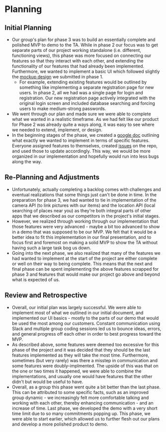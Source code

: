# Planning

## Initial Planning 
- Our group's plan for phase 3 was to build an essentially complete and polished MVP to demo to the TA. While in phase 2 our focus was to get separate parts of our project working standalone (i.e. different, functioning views), this phase was more focused on connecting our features so that they interact with each other, and extending the functionality of our features that had already been implemented. Furthermore, we wanted to implement a basic UI which followed slightly the [mockup design](https://projects.invisionapp.com/share/BJ4L7TQRZ#/screens/108894055) we submitted in phase 1. 
    - For example, extending existing features would be outlined by something like implementing a separate registration page for new users. In phase 2, all we had was a single page for login and registration. Our new registration page actively integrated with the original login screen and included database searching and forcing users to make medium-strong passwords.
- We went through our plan and made sure we were able to complete what we wanted in a realistic timeframe. As we had felt like our product for Phase 2 was already quite a ways along, it was easy to see where we needed to extend, implement, or design. 
- In the beginning stages of the phase, we created a [google doc](https://docs.google.com/document/d/1IDenIi3H9F2fBz5OCNhfRDzfQVGabyz_B5ViawYi3aw/edit?usp=sharing) outlining what exactly we wanted to implement in terms of specific features. Everyone assigned features to themselves, created [issues](https://github.com/csc301-fall-2015/project-team8-L0101/issues?q=is%3Aissue+is%3Aclosed) on the repo, and used those to update accordingly. This way, we would be more organized in our implementation and hopefully would run into less bugs along the way. 

## Re-Planning and Adjustments
- Unfortunately, actually completing a backlog comes with challenges and eventual realizations that some things just can't be done in time. In the preparation for phase 3, we had wanted to tie in implementation of the camera API (to link pictures with our items) and the location API (local searching of places near you) as they're both integral parts of other apps that we described as our competitors in the project's initial stages.
- However, we realized through working through our implementation that those features were very advanced - maybe a bit too advanced to show in a demo that was supposed to be our MVP. We felt that it would be a better idea to fit this implementation in our final presentation, and to focus first and foremost on making a solid MVP to show the TA without having such a large task bog us down. 
- Going into the next phase, we also realized that many of the features we had wanted to implement at the start of the project are either complete or well on their way to being complete. This means that the next and final phase can be spent implementing the above features scrapped for phase 3 and features that would make our project go above and beyond what is expected of us. 

## Review and Retrospective
- Overall, our initial plan was largely successful. We were able to implement most of what we outlined in our initial document, and implemented our UI basics - mostly to the parts of our demo that would be used the most among our customers. Constant communication using Slack and multiple group coding sessions led us to bounce ideas, errors, and general progress off each other in order to best progress toward the MVP. 
- As described above, some features were deemed too excessive for this phase of the project and it was decided that they should be the last features implemented as they will take the most time. Furthermore, sometimes (but very rarely) was there a misstep in communication and some features were doubly-implmented. The upside of this was that on the one or two times it happened, we were able to combine the implementations, and usually one would have features that the other didn't but would be useful to have.
- Overall, as a group this phase went quite a bit better than the last phase. This can be attributed to some specific facts, such as an improved group dynamic - we increasingly felt more comfortable talking and working with each other, thereby enhancing communication - and an increase of time. Last phase, we developed the demo with a very short time limit due to so many commitments popping up. This phase, we were able to start earlier, which allowed us to further flesh out our plans and develop a more polished product to demo. 
